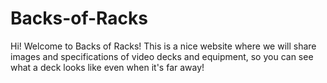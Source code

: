 # Backs-of-Racks
  Hi!  Welcome to Backs of Racks!  This is a nice website where we will share images and specifications of video decks and equipment, so you can see what a deck looks like even when it's far away!
